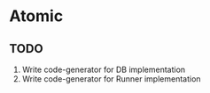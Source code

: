 # Atomic

## TODO
1. Write code-generator for DB implementation
2. Write code-generator for Runner implementation